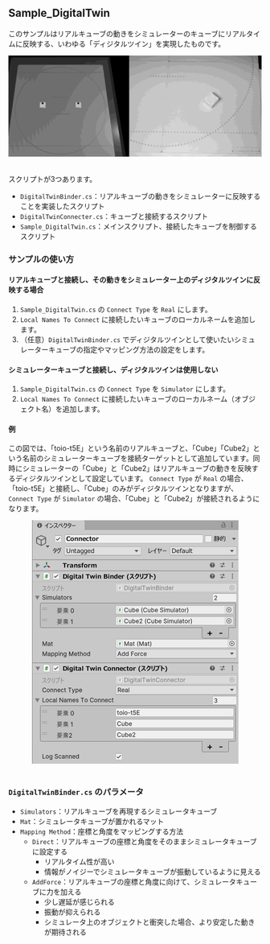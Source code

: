 ## Sample_DigitalTwin

このサンプルはリアルキューブの動きをシミュレーターのキューブにリアルタイムに反映する、いわゆる「ディジタルツイン」を実現したものです。

<div align="center">
<img src="../../../../../docs/res/samples/digitaltwin_demo.gif">
</div>
<br>

スクリプトが3つあります。
- `DigitalTwinBinder.cs`：リアルキューブの動きをシミュレーターに反映することを実装したスクリプト
- `DigitalTwinConnecter.cs`：キューブと接続するスクリプト
- `Sample_DigitalTwin.cs`：メインスクリプト、接続したキューブを制御するスクリプト

### サンプルの使い方

#### リアルキューブと接続し、その動きをシミュレーター上のディジタルツインに反映する場合

1. `Sample_DigitalTwin.cs` の `Connect Type` を `Real` にします。
1. `Local Names To Connect` に接続したいキューブのローカルネームを追加します。
1. （任意）`DigitalTwinBinder.cs` でディジタルツインとして使いたいシミュレーターキューブの指定やマッピング方法の設定をします。

#### シミュレーターキューブと接続し、ディジタルツインは使用しない
1. `Sample_DigitalTwin.cs` の `Connect Type` を `Simulator` にします。
1. `Local Names To Connect` に接続したいキューブのローカルネーム（オブジェクト名）を追加します。

#### 例

この図では、「toio-t5E」という名前のリアルキューブと、「Cube」「Cube2」という名前のシミュレーターキューブを接続ターゲットとして追加しています。同時にシミュレーターの「Cube」と「Cube2」はリアルキューブの動きを反映するディジタルツインとして設定しています。 `Connect Type` が `Real` の場合、「toio-t5E」と接続し、「Cube」のみがディジタルツインとなりますが、 `Connect Type` が `Simulator` の場合、「Cube」と「Cube2」が接続されるようになります。

<div align="center">
<img src="../../../../../docs/res/samples/digitaltwin_prop.png">
</div>
<br>


### `DigitalTwinBinder.cs` のパラメータ

- `Simulators`：リアルキューブを再現するシミュレータキューブ
- `Mat`：シミュレータキューブが置かれるマット
- `Mapping Method`：座標と角度をマッピングする方法
  - `Direct`：リアルキューブの座標と角度をそのままシミュレータキューブに設定する
    - リアルタイム性が高い
    - 情報がノイジーでシミュレータキューブが振動しているように見える
  - `AddForce`：リアルキューブの座標と角度に向けて、シミュレータキューブに力を加える
    - 少し遅延が感じられる
    - 振動が抑えられる
    - シミュレータ上のオブジェクトと衝突した場合、より安定した動きが期待される

